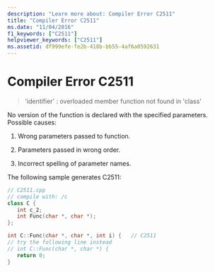 ```yaml
---
description: "Learn more about: Compiler Error C2511"
title: "Compiler Error C2511"
ms.date: "11/04/2016"
f1_keywords: ["C2511"]
helpviewer_keywords: ["C2511"]
ms.assetid: df999efe-fe2b-418b-bb55-4af6a0592631
---
```

# Compiler Error C2511

> 'identifier' : overloaded member function not found in 'class'

No version of the function is declared with the specified parameters.  Possible causes:

1. Wrong parameters passed to function.

1. Parameters passed in wrong order.

1. Incorrect spelling of parameter names.

The following sample generates C2511:

```cpp
// C2511.cpp
// compile with: /c
class C {
   int c_2;
   int Func(char *, char *);
};

int C::Func(char *, char *, int i) {   // C2511
// try the following line instead
// int C::Func(char *, char *) {
   return 0;
}
```
